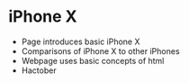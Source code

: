 # iPhone X #
- Page introduces basic iPhone X
- Comparisons of iPhone X to other iPhones
- Webpage uses basic concepts of html
- Hactober
